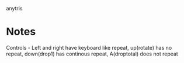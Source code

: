 anytris


Notes
=====

Controls - Left and right have keyboard like repeat, up(rotate) has no repeat, down(drop1) has continous repeat, A(droptotal) does not repeat
